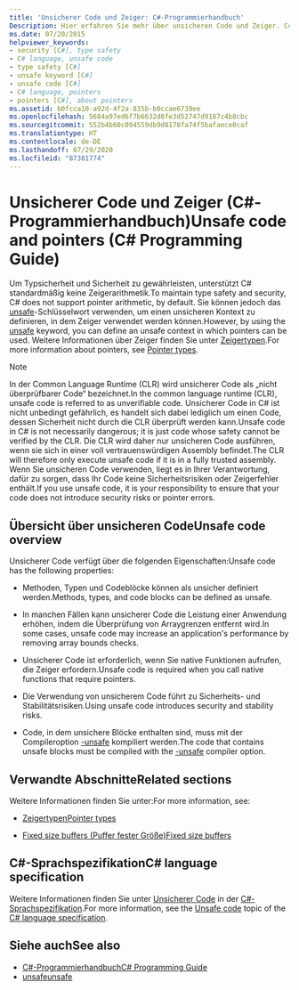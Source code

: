 ```yaml
---
title: 'Unsicherer Code und Zeiger: C#-Programmierhandbuch'
Description: Hier erfahren Sie mehr über unsicheren Code und Zeiger. C# unterstützt keine Zeiger, Sie können jedoch einen unsicheren Kontext definieren, in dem Zeiger mit dem Schlüsselwort unsafe verwendet werden können.
ms.date: 07/20/2015
helpviewer_keywords:
- security [C#], type safety
- C# language, unsafe code
- type safety [C#]
- unsafe keyword [C#]
- unsafe code [C#]
- C# language, pointers
- pointers [C#], about pointers
ms.assetid: b0fcca10-a92d-4f2a-835b-b0ccae6739ee
ms.openlocfilehash: 5684a97ed6f7b6632d8fe3d52747d9187c4b8cbc
ms.sourcegitcommit: 552b4b60c094559db9d8178fa74f5bafaece0caf
ms.translationtype: HT
ms.contentlocale: de-DE
ms.lasthandoff: 07/29/2020
ms.locfileid: "87381774"
---
```

# <a name="unsafe-code-and-pointers-c-programming-guide"></a><span data-ttu-id="4c8bb-104">Unsicherer Code und Zeiger (C#-Programmierhandbuch)</span><span class="sxs-lookup"><span data-stu-id="4c8bb-104">Unsafe code and pointers (C# Programming Guide)</span></span>

<span data-ttu-id="4c8bb-105">Um Typsicherheit und Sicherheit zu gewährleisten, unterstützt C# standardmäßig keine Zeigerarithmetik.</span><span class="sxs-lookup"><span data-stu-id="4c8bb-105">To maintain type safety and security, C# does not support pointer arithmetic, by default.</span></span> <span data-ttu-id="4c8bb-106">Sie können jedoch das [unsafe](../../language-reference/keywords/unsafe.md)-Schlüsselwort verwenden, um einen unsicheren Kontext zu definieren, in dem Zeiger verwendet werden können.</span><span class="sxs-lookup"><span data-stu-id="4c8bb-106">However, by using the [unsafe](../../language-reference/keywords/unsafe.md) keyword, you can define an unsafe context in which pointers can be used.</span></span> <span data-ttu-id="4c8bb-107">Weitere Informationen über Zeiger finden Sie unter [Zeigertypen](pointer-types.md).</span><span class="sxs-lookup"><span data-stu-id="4c8bb-107">For more information about pointers, see [Pointer types](pointer-types.md).</span></span>  
  
> [!NOTE]
> <span data-ttu-id="4c8bb-108">In der Common Language Runtime (CLR) wird unsicherer Code als „nicht überprüfbarer Code“ bezeichnet.</span><span class="sxs-lookup"><span data-stu-id="4c8bb-108">In the common language runtime (CLR), unsafe code is referred to as unverifiable code.</span></span> <span data-ttu-id="4c8bb-109">Unsicherer Code in C# ist nicht unbedingt gefährlich, es handelt sich dabei lediglich um einen Code, dessen Sicherheit nicht durch die CLR überprüft werden kann.</span><span class="sxs-lookup"><span data-stu-id="4c8bb-109">Unsafe code in C# is not necessarily dangerous; it is just code whose safety cannot be verified by the CLR.</span></span> <span data-ttu-id="4c8bb-110">Die CLR wird daher nur unsicheren Code ausführen, wenn sie sich in einer voll vertrauenswürdigen Assembly befindet.</span><span class="sxs-lookup"><span data-stu-id="4c8bb-110">The CLR will therefore only execute unsafe code if it is in a fully trusted assembly.</span></span> <span data-ttu-id="4c8bb-111">Wenn Sie unsicheren Code verwenden, liegt es in Ihrer Verantwortung, dafür zu sorgen, dass Ihr Code keine Sicherheitsrisiken oder Zeigerfehler enthält.</span><span class="sxs-lookup"><span data-stu-id="4c8bb-111">If you use unsafe code, it is your responsibility to ensure that your code does not introduce security risks or pointer errors.</span></span>  
  
## <a name="unsafe-code-overview"></a><span data-ttu-id="4c8bb-112">Übersicht über unsicheren Code</span><span class="sxs-lookup"><span data-stu-id="4c8bb-112">Unsafe code overview</span></span>

<span data-ttu-id="4c8bb-113">Unsicherer Code verfügt über die folgenden Eigenschaften:</span><span class="sxs-lookup"><span data-stu-id="4c8bb-113">Unsafe code has the following properties:</span></span>

- <span data-ttu-id="4c8bb-114">Methoden, Typen und Codeblöcke können als unsicher definiert werden.</span><span class="sxs-lookup"><span data-stu-id="4c8bb-114">Methods, types, and code blocks can be defined as unsafe.</span></span>

- <span data-ttu-id="4c8bb-115">In manchen Fällen kann unsicherer Code die Leistung einer Anwendung erhöhen, indem die Überprüfung von Arraygrenzen entfernt wird.</span><span class="sxs-lookup"><span data-stu-id="4c8bb-115">In some cases, unsafe code may increase an application's performance by removing array bounds checks.</span></span>

- <span data-ttu-id="4c8bb-116">Unsicherer Code ist erforderlich, wenn Sie native Funktionen aufrufen, die Zeiger erfordern.</span><span class="sxs-lookup"><span data-stu-id="4c8bb-116">Unsafe code is required when you call native functions that require pointers.</span></span>

- <span data-ttu-id="4c8bb-117">Die Verwendung von unsicherem Code führt zu Sicherheits- und Stabilitätsrisiken.</span><span class="sxs-lookup"><span data-stu-id="4c8bb-117">Using unsafe code introduces security and stability risks.</span></span>

- <span data-ttu-id="4c8bb-118">Code, in dem unsichere Blöcke enthalten sind, muss mit der Compileroption [-unsafe](../../language-reference/compiler-options/unsafe-compiler-option.md) kompiliert werden.</span><span class="sxs-lookup"><span data-stu-id="4c8bb-118">The code that contains unsafe blocks must be compiled with the [-unsafe](../../language-reference/compiler-options/unsafe-compiler-option.md) compiler option.</span></span>
  
## <a name="related-sections"></a><span data-ttu-id="4c8bb-119">Verwandte Abschnitte</span><span class="sxs-lookup"><span data-stu-id="4c8bb-119">Related sections</span></span>

<span data-ttu-id="4c8bb-120">Weitere Informationen finden Sie unter:</span><span class="sxs-lookup"><span data-stu-id="4c8bb-120">For more information, see:</span></span>

- [<span data-ttu-id="4c8bb-121">Zeigertypen</span><span class="sxs-lookup"><span data-stu-id="4c8bb-121">Pointer types</span></span>](pointer-types.md)

- [<span data-ttu-id="4c8bb-122">Fixed size buffers (Puffer fester Größe)</span><span class="sxs-lookup"><span data-stu-id="4c8bb-122">Fixed size buffers</span></span>](fixed-size-buffers.md)

## <a name="c-language-specification"></a><span data-ttu-id="4c8bb-123">C#-Sprachspezifikation</span><span class="sxs-lookup"><span data-stu-id="4c8bb-123">C# language specification</span></span>

<span data-ttu-id="4c8bb-124">Weitere Informationen finden Sie unter [Unsicherer Code](~/_csharplang/spec/unsafe-code.md) in der [C#-Sprachspezifikation](~/_csharplang/spec/introduction.md).</span><span class="sxs-lookup"><span data-stu-id="4c8bb-124">For more information, see the [Unsafe code](~/_csharplang/spec/unsafe-code.md) topic of the [C# language specification](~/_csharplang/spec/introduction.md).</span></span>
  
## <a name="see-also"></a><span data-ttu-id="4c8bb-125">Siehe auch</span><span class="sxs-lookup"><span data-stu-id="4c8bb-125">See also</span></span>

- [<span data-ttu-id="4c8bb-126">C#-Programmierhandbuch</span><span class="sxs-lookup"><span data-stu-id="4c8bb-126">C# Programming Guide</span></span>](../index.md)
- [<span data-ttu-id="4c8bb-127">unsafe</span><span class="sxs-lookup"><span data-stu-id="4c8bb-127">unsafe</span></span>](../../language-reference/keywords/unsafe.md)
